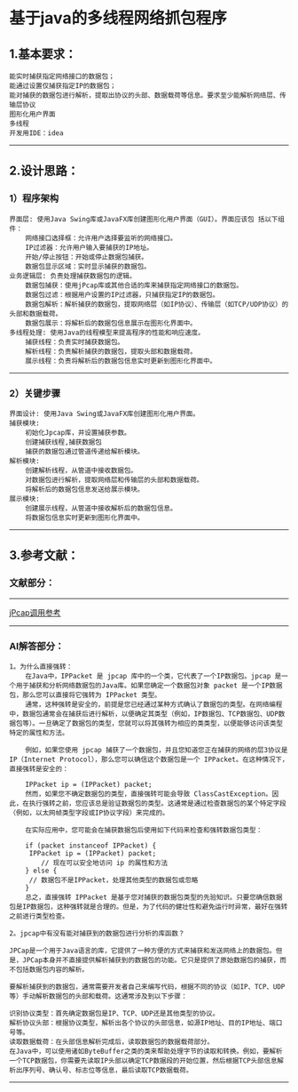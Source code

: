 # 基于java的多线程网络抓包程序  
## 1.基本要求：  
    能实时捕获指定网络接口的数据包；  
    能通过设置仅捕获指定IP的数据包；  
    能对捕获的数据包进行解析，提取出协议的头部、数据载荷等信息。要求至少能解析网络层、传输层协议  
    图形化用户界面      
    多线程  
    开发用IDE：idea
---
## 2.设计思路：  
### 1）程序架构
    界面层: 使用Java Swing库或JavaFX库创建图形化用户界面（GUI）。界面应该包 括以下组件：
        网络接口选择框：允许用户选择要监听的网络接口。
        IP过滤器：允许用户输入要捕获的IP地址。
        开始/停止按钮：开始或停止数据包捕获。
        数据包显示区域：实时显示捕获的数据包。
    业务逻辑层: 负责处理捕获数据包的逻辑。
        数据包捕获：使用jPcap库或其他合适的库来捕获指定网络接口的数据包。
        数据包过滤：根据用户设置的IP过滤器，只捕获指定IP的数据包。
        数据包解析：解析捕获的数据包，提取网络层（如IP协议）、传输层（如TCP/UDP协议）的头部和数据载荷。
        数据包展示：将解析后的数据包信息展示在图形化界面中。
    多线程处理: 使用Java的线程模型来提高程序的性能和响应速度。
        捕获线程：负责实时捕获数据包。
        解析线程：负责解析捕获的数据包，提取头部和数据载荷。
        展示线程：负责将解析后的数据包信息实时更新到图形化界面中。
---
### 2）关键步骤
    界面设计: 使用Java Swing或JavaFX库创建图形化用户界面。
    捕获模块:
        初始化Jpcap库，并设置捕获参数。
        创建捕获线程,捕获数据包
        捕获的数据包通过管道传递给解析模块。
    解析模块:
        创建解析线程，从管道中接收数据包。
        对数据包进行解析，提取网络层和传输层的头部和数据载荷。
        将解析后的数据包信息发送给展示模块。
    展示模块:
        创建展示线程，从管道中接收解析后的数据包信息。
        将数据包信息实时更新到图形化界面中。
---
## 3.参考文献：
### 文献部分：
---
[jPcap调用参考](https://blog.csdn.net/weixin_45395059/article/details/124743207)


---
### AI解答部分：
    1。为什么直接强转：
        在Java中，IPPacket 是 jpcap 库中的一个类，它代表了一个IP数据包。jpcap 是一个用于捕获和分析网络数据包的Java库。如果您确定一个数据包对象 packet 是一个IP数据包，那么您可以直接将它强转为 IPPacket 类型。
        通常，这种强转是安全的，前提是您已经通过某种方式确认了数据包的类型。在网络编程中，数据包通常会在捕获后进行解析，以便确定其类型（例如，IP数据包、TCP数据包、UDP数据包等）。一旦确定了数据包的类型，您就可以将其强转为相应的类类型，以便能够访问该类型特定的属性和方法。

        例如，如果您使用 jpcap 捕获了一个数据包，并且您知道您正在捕获的网络的层3协议是IP（Internet Protocol），那么您可以确信这个数据包是一个 IPPacket。在这种情况下，直接强转是安全的：

        IPPacket ip = (IPPacket) packet;
        然而，如果您不确定数据包的类型，直接强转可能会导致 ClassCastException。因此，在执行强转之前，您应该总是验证数据包的类型。这通常是通过检查数据包的某个特定字段（例如，以太网帧类型字段或IP协议字段）来完成的。

        在实际应用中，您可能会在捕获数据包后使用如下代码来检查和强转数据包类型：

        if (packet instanceof IPPacket) {
         IPPacket ip = (IPPacket) packet;
            // 现在可以安全地访问 ip 的属性和方法
        } else {
         // 数据包不是IPPacket，处理其他类型的数据包或忽略
        }
        总之，直接强转 IPPacket 是基于您对捕获的数据包类型的先验知识。只要您确信数据包是IP数据包，这种强转就是合理的。但是，为了代码的健壮性和避免运行时异常，最好在强转之前进行类型检查。

    2。jpcap中有没有能对捕获到的数据包进行分析的库函数？

    JPCap是一个用于Java语言的库，它提供了一种方便的方式来捕获和发送网络上的数据包。但是，JPCap本身并不直接提供解析捕获到的数据包的功能。它只是提供了原始数据包的捕获，而不包括数据包内容的解析。

    要解析捕获到的数据包，通常需要开发者自己来编写代码，根据不同的协议（如IP、TCP、UDP等）手动解析数据包的头部和载荷。这通常涉及到以下步骤：

    识别协议类型：首先确定数据包是IP、TCP、UDP还是其他类型的协议。
    解析协议头部：根据协议类型，解析出各个协议的头部信息，如源IP地址、目的IP地址、端口号等。
    读取数据载荷：在头部信息解析完成后，读取数据包的数据载荷部分。
    在Java中，可以使用诸如ByteBuffer之类的类来帮助处理字节的读取和转换。例如，要解析一个TCP数据包，你需要先读取IP头部以确定TCP数据段的开始位置，然后根据TCP头部信息解析出序列号、确认号、标志位等信息，最后读取TCP数据载荷。
 ---